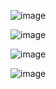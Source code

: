 ![image](https://github.com/meshwamehta/Contact_Management_API/assets/130814307/38ff7f7a-22cd-4e18-84ce-e8d61542ec17)

![image](https://github.com/meshwamehta/Contact_Management_API/assets/130814307/36c5baf4-9a80-42f9-8e28-8b2bae61bf7b)


![image](https://github.com/meshwamehta/Contact_Management_API/assets/130814307/9ed07bad-84ab-47e4-8288-96c7281895c9)

![image](https://github.com/meshwamehta/Contact_Management_API/assets/130814307/38b6a289-1f60-427d-af8d-c314d0dc7f06)


